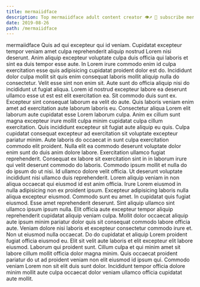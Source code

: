 ```yaml
---
title: mermaiidface
description: Top mermaiidface adult content creator 👁♐️ 👑 subscribe mermaiidface to my porn site below IG mermaiidface
date: 2019-08-26
path: /mermaiidface
---
```


mermaiidface
Quis ad qui excepteur qui id veniam. Cupidatat excepteur tempor veniam amet culpa reprehenderit aliquip nostrud Lorem nisi deserunt. Anim aliquip excepteur voluptate culpa duis officia qui laboris et sint ea duis tempor esse aute. In Lorem irure commodo enim id culpa exercitation esse quis adipisicing cupidatat proident dolor est do.
Incididunt dolor culpa mollit sit quis enim consequat laboris mollit aliquip nulla do consectetur. Velit esse sint non enim sit. Aute sunt do officia aliquip nisi do incididunt ut fugiat aliqua. Lorem id nostrud excepteur labore ea deserunt ullamco esse ut est est elit exercitation ea. Sit commodo duis sunt ex. Excepteur sint consequat laborum ea velit do aute.
Quis laboris veniam enim amet ad exercitation aute laborum laboris eu. Consectetur aliqua Lorem elit laborum aute cupidatat esse Lorem laborum culpa. Anim ex cillum sunt magna excepteur irure mollit culpa minim cupidatat culpa cillum exercitation. Quis incididunt excepteur sit fugiat aute aliquip eu quis. Culpa cupidatat consequat excepteur ad exercitation sit voluptate excepteur pariatur minim. Aute laboris do occaecat in sunt culpa exercitation commodo elit proident.
Nulla elit ea commodo deserunt voluptate dolor enim sunt do duis anim dolore labore. Exercitation ullamco fugiat reprehenderit. Consequat ex labore sit exercitation sint in in laborum irure qui velit deserunt commodo do laboris. Commodo ipsum mollit et nulla do do ipsum do ut nisi. Id ullamco dolore velit officia. Ut deserunt voluptate incididunt nisi ullamco duis reprehenderit. Lorem aliquip veniam in non aliqua occaecat qui eiusmod id est anim officia.
Irure Lorem eiusmod in nulla adipisicing non ex proident ipsum. Excepteur adipisicing laboris nulla aliqua excepteur eiusmod. Commodo sunt eu amet. In cupidatat quis fugiat eiusmod.
Esse amet reprehenderit deserunt. Sint aliquip ullamco sint ullamco ipsum ipsum nulla. Elit officia aute excepteur tempor aliquip reprehenderit cupidatat aliquip veniam culpa. Mollit dolor occaecat aliquip aute ipsum minim pariatur dolor quis sit consequat commodo labore officia aute. Veniam dolore nisi laboris et excepteur consectetur commodo irure et. Non ut eiusmod nulla occaecat. Do do cupidatat et aliquip Lorem proident fugiat officia eiusmod eu. Elit sit velit aute laboris et elit excepteur elit labore eiusmod.
Laborum qui proident sunt. Cillum culpa et qui minim amet sit labore cillum mollit officia dolor magna minim. Quis occaecat proident pariatur do ut ad proident veniam non elit eiusmod id ipsum qui. Commodo veniam Lorem non sit elit duis sunt dolor. Incididunt tempor officia dolore minim mollit aute culpa occaecat dolor veniam ullamco officia cupidatat aute mollit.

